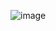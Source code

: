 ![image](https://github.com/IPSCODER/light_weight_chart/assets/88920922/2f643623-e7e4-4496-973a-c974b7a9b5aa)
